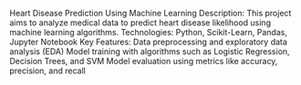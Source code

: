   Heart Disease Prediction Using Machine Learning
Description: This project aims to analyze medical data to predict heart disease likelihood using machine learning algorithms.
Technologies: Python, Scikit-Learn, Pandas, Jupyter Notebook
Key Features:
Data preprocessing and exploratory data analysis (EDA)
Model training with algorithms such as Logistic Regression, Decision Trees, and SVM
Model evaluation using metrics like accuracy, precision, and recall
